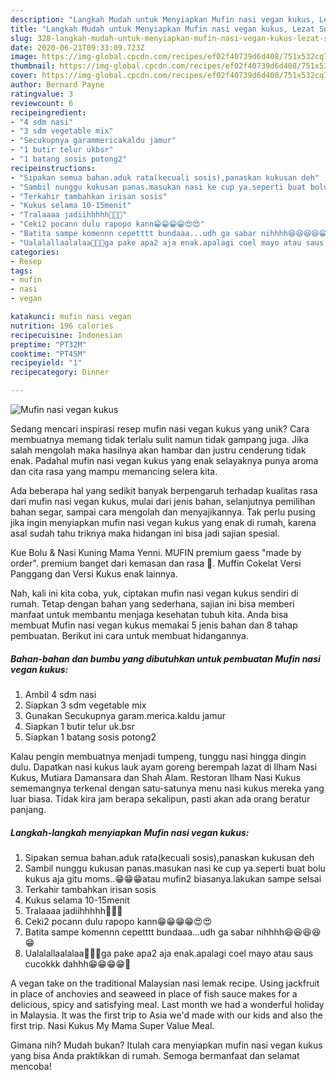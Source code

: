 ```yaml
---
description: "Langkah Mudah untuk Menyiapkan Mufin nasi vegan kukus, Lezat Sekali"
title: "Langkah Mudah untuk Menyiapkan Mufin nasi vegan kukus, Lezat Sekali"
slug: 328-langkah-mudah-untuk-menyiapkan-mufin-nasi-vegan-kukus-lezat-sekali
date: 2020-06-21T09:33:09.723Z
image: https://img-global.cpcdn.com/recipes/ef02f40739d6d408/751x532cq70/mufin-nasi-vegan-kukus-foto-resep-utama.jpg
thumbnail: https://img-global.cpcdn.com/recipes/ef02f40739d6d408/751x532cq70/mufin-nasi-vegan-kukus-foto-resep-utama.jpg
cover: https://img-global.cpcdn.com/recipes/ef02f40739d6d408/751x532cq70/mufin-nasi-vegan-kukus-foto-resep-utama.jpg
author: Bernard Payne
ratingvalue: 3
reviewcount: 6
recipeingredient:
- "4 sdm nasi"
- "3 sdm vegetable mix"
- "Secukupnya garammericakaldu jamur"
- "1 butir telur ukbsr"
- "1 batang sosis potong2"
recipeinstructions:
- "Sipakan semua bahan.aduk rata(kecuali sosis),panaskan kukusan deh"
- "Sambil nunggu kukusan panas.masukan nasi ke cup ya.seperti buat bolu kukus aja gitu moms..😁😁😁atau mufin2 biasanya.lakukan sampe selsai"
- "Terkahir tambahkan irisan sosis"
- "Kukus selama 10-15menit"
- "Tralaaaa jadiihhhhh🤤🤤🤤"
- "Ceki2 pocann dulu rapopo kann😁😁😁😁😍😍"
- "Batita sampe komennn cepetttt bundaaa...udh ga sabar nihhhh😆😆😆😆😁"
- "Ualalallaalalaa🤤🤤🤤ga pake apa2 aja enak.apalagi coel mayo atau saus cucokkk dahhh😁😁😁😁🤤"
categories:
- Resep
tags:
- mufin
- nasi
- vegan

katakunci: mufin nasi vegan 
nutrition: 196 calories
recipecuisine: Indonesian
preptime: "PT32M"
cooktime: "PT45M"
recipeyield: "1"
recipecategory: Dinner

---
```



![Mufin nasi vegan kukus](https://img-global.cpcdn.com/recipes/ef02f40739d6d408/751x532cq70/mufin-nasi-vegan-kukus-foto-resep-utama.jpg)

Sedang mencari inspirasi resep mufin nasi vegan kukus yang unik? Cara membuatnya memang tidak terlalu sulit namun tidak gampang juga. Jika salah mengolah maka hasilnya akan hambar dan justru cenderung tidak enak. Padahal mufin nasi vegan kukus yang enak selayaknya punya aroma dan cita rasa yang mampu memancing selera kita.

Ada beberapa hal yang sedikit banyak berpengaruh terhadap kualitas rasa dari mufin nasi vegan kukus, mulai dari jenis bahan, selanjutnya pemilihan bahan segar, sampai cara mengolah dan menyajikannya. Tak perlu pusing jika ingin menyiapkan mufin nasi vegan kukus yang enak di rumah, karena asal sudah tahu triknya maka hidangan ini bisa jadi sajian spesial.

Kue Bolu &amp; Nasi Kuning Mama Yenni. MUFIN premium gaess &#34;made by order&#34;. premium banget dari kemasan dan rasa 🥰. Muffin Cokelat Versi Panggang dan Versi Kukus enak lainnya.


Nah, kali ini kita coba, yuk, ciptakan mufin nasi vegan kukus sendiri di rumah. Tetap dengan bahan yang sederhana, sajian ini bisa memberi manfaat untuk membantu menjaga kesehatan tubuh kita. Anda bisa membuat Mufin nasi vegan kukus memakai 5 jenis bahan dan 8 tahap pembuatan. Berikut ini cara untuk membuat hidangannya.

<!--inarticleads1-->

##### Bahan-bahan dan bumbu yang dibutuhkan untuk pembuatan Mufin nasi vegan kukus:

1. Ambil 4 sdm nasi
1. Siapkan 3 sdm vegetable mix
1. Gunakan Secukupnya garam.merica.kaldu jamur
1. Siapkan 1 butir telur uk.bsr
1. Siapkan 1 batang sosis potong2


Kalau pengin membuatnya menjadi tumpeng, tunggu nasi hingga dingin dulu. Dapatkan nasi kukus lauk ayam goreng berempah lazat di Ilham Nasi Kukus, Mutiara Damansara dan Shah Alam. Restoran Ilham Nasi Kukus sememangnya terkenal dengan satu-satunya menu nasi kukus mereka yang luar biasa. Tidak kira jam berapa sekalipun, pasti akan ada orang beratur panjang. 

<!--inarticleads2-->

##### Langkah-langkah menyiapkan Mufin nasi vegan kukus:

1. Sipakan semua bahan.aduk rata(kecuali sosis),panaskan kukusan deh
1. Sambil nunggu kukusan panas.masukan nasi ke cup ya.seperti buat bolu kukus aja gitu moms..😁😁😁atau mufin2 biasanya.lakukan sampe selsai
1. Terkahir tambahkan irisan sosis
1. Kukus selama 10-15menit
1. Tralaaaa jadiihhhhh🤤🤤🤤
1. Ceki2 pocann dulu rapopo kann😁😁😁😁😍😍
1. Batita sampe komennn cepetttt bundaaa...udh ga sabar nihhhh😆😆😆😆😁
1. Ualalallaalalaa🤤🤤🤤ga pake apa2 aja enak.apalagi coel mayo atau saus cucokkk dahhh😁😁😁😁🤤


A vegan take on the traditional Malaysian nasi lemak recipe. Using jackfruit in place of anchovies and seaweed in place of fish sauce makes for a delicious, spicy and satisfying meal. Last month we had a wonderful holiday in Malaysia. It was the first trip to Asia we&#39;d made with our kids and also the first trip. Nasi Kukus My Mama Super Value Meal. 

Gimana nih? Mudah bukan? Itulah cara menyiapkan mufin nasi vegan kukus yang bisa Anda praktikkan di rumah. Semoga bermanfaat dan selamat mencoba!
